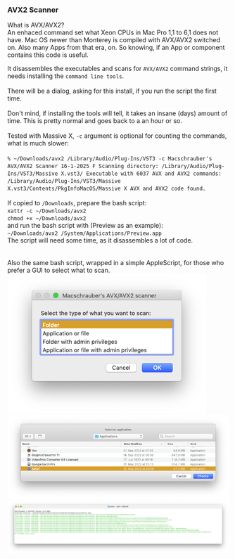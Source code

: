 ### AVX2 Scanner

What is AVX/AVX2?
<br>
An enhaced command set what Xeon CPUs in Mac Pro 1,1 to 6,1 does not have. Mac OS newer than Monterey is compiled with AVX/AVX2 switched on. Also many Apps from that era, on. So knowing, if an App or component contains this code is useful.
<br>

It disassembles the executables and scans for `AVX/AVX2` command strings, it needs installing the `command line tools`.
<br>
<br>
There will be a dialog, asking for this install, if you run the script the first time.
<br>
<br>
Don't mind, if installing the tools will tell, it takes an insane (days) amount of time. This is pretty normal and goes back to a an hour or so.
<br>
<br>
Tested with Massive X, `-c` argument is optional for counting the commands, what is much slower:
<br>
<br>
`% ~/Downloads/avx2 /Library/Audio/Plug-Ins/VST3 -c
Macschrauber's AVX/AVX2 Scanner 16-1-2025 F
Scanning directory: /Library/Audio/Plug-Ins/VST3/Massive X.vst3/
Executable with 6037 AVX and AVX2 commands: /Library/Audio/Plug-Ins/VST3/Massive X.vst3/Contents/PkgInfoMacOS/Massive X
AVX and AVX2 code found.`
<br>
<br>
If copied to `/Downloads`, prepare the bash script:
<br>
`xattr -c ~/Downloads/avx2`
<br>
`chmod +x ~/Downloads/avx2`
<br>
and run the bash script with (Preview as an example):
<br>
`~/Downloads/avx2 /System/Applications/Preview.app`
<br>
The script will need some time, as it disassembles a lot of code.
<br>
<br>
<br>
Also the same bash script, wrapped in a simple AppleScript, for those who prefer a GUI to select what to scan.
<br>
![Screenshot](https://github.com/Macschrauber/Macschrauber-s-Rom-Dump/blob/main/assets/img_avx2/AVX2%20GUI%201%20select%20type.png)
![Screenshot](https://github.com/Macschrauber/Macschrauber-s-Rom-Dump/blob/main/assets/img_avx2/AVX2%20GUI%202%20select%20app.png)
![Screenshot](https://github.com/Macschrauber/Macschrauber-s-Rom-Dump/blob/main/assets/img_avx2/AVX2%20GUI%203%20terminal.png)


